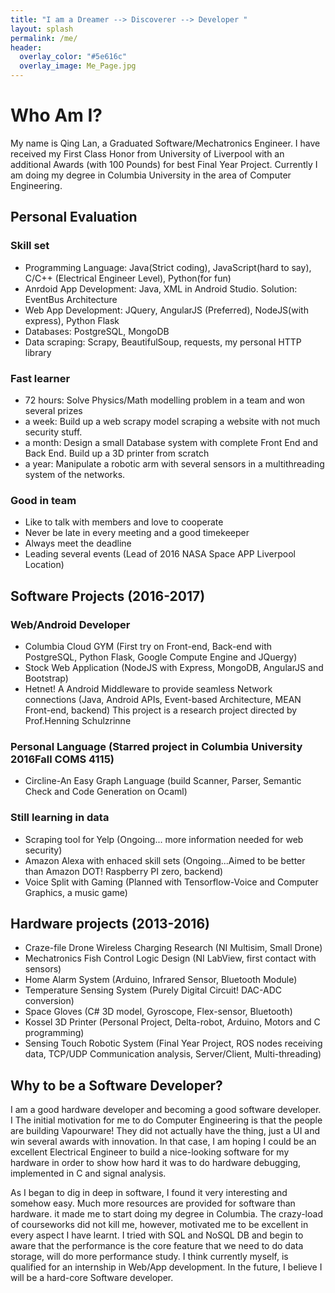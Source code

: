 ```yaml
---
title: "I am a Dreamer --> Discoverer --> Developer "
layout: splash
permalink: /me/
header:
  overlay_color: "#5e616c"
  overlay_image: Me_Page.jpg
---
```


# Who Am I?

My name is Qing Lan, a Graduated Software/Mechatronics Engineer. I have received my First Class Honor from University of Liverpool with an additional Awards (with 100 Pounds) for best Final Year Project. Currently I am doing my degree in Columbia University in the area of Computer Engineering.

## Personal Evaluation

### Skill set
- Programming Language: Java(Strict coding), JavaScript(hard to say), C/C++ (Electrical Engineer Level), Python(for fun)
- Anrdoid App Development: Java, XML in Android Studio. Solution: EventBus Architecture
- Web App Development: JQuery, AngularJS (Preferred), NodeJS(with express), Python Flask
- Databases: PostgreSQL, MongoDB
- Data scraping: Scrapy, BeautifulSoup, requests, my personal HTTP library

### Fast learner
- 72 hours: Solve Physics/Math modelling problem in a team and won several prizes
- a week: Build up a web scrapy model scraping a website with not much security stuff.
- a month: Design a small Database system with complete Front End and Back End. Build up a 3D printer from scratch
- a year: Manipulate a robotic arm with several sensors in a multithreading system of the networks.

### Good in team
- Like to talk with members and love to cooperate
- Never be late in every meeting and a good timekeeper
- Always meet the deadline
- Leading several events (Lead of 2016 NASA Space APP Liverpool Location)

## Software Projects (2016-2017)

### Web/Android Developer
- Columbia Cloud GYM (First try on Front-end, Back-end with PostgreSQL, Python Flask, Google Compute Engine and JQuergy)
- Stock Web Application (NodeJS with Express, MongoDB, AngularJS and Bootstrap)
- Hetnet! A Android Middleware to provide seamless Network connections (Java, Android APIs, Event-based Architecture, MEAN Front-end, backend) This project is a research project directed by Prof.Henning Schulzrinne

### Personal Language (Starred project in Columbia University 2016Fall COMS 4115)
- Circline-An Easy Graph Language (build Scanner, Parser, Semantic Check and Code Generation on Ocaml)

### Still learning in data
- Scraping tool for Yelp (Ongoing... more information needed for web security)
- Amazon Alexa with enhaced skill sets (Ongoing...Aimed to be better than Amazon DOT! Raspberry PI zero, backend)
- Voice Split with Gaming (Planned with Tensorflow-Voice and Computer Graphics, a music game)

## Hardware projects (2013-2016)
- Craze-file Drone Wireless Charging Research (NI Multisim, Small Drone)
- Mechatronics Fish Control Logic Design (NI LabView, first contact with sensors)
- Home Alarm System (Arduino, Infrared Sensor, Bluetooth Module)
- Temperature Sensing System (Purely Digital Circuit! DAC-ADC conversion)
- Space Gloves (C# 3D model, Gyroscope, Flex-sensor, Bluetooth)
- Kossel 3D Printer (Personal Project, Delta-robot, Arduino, Motors and C programming)
- Sensing Touch Robotic System (Final Year Project, ROS nodes receiving data, TCP/UDP Communication analysis, Server/Client, Multi-threading)

## Why to be a Software Developer?
I am a good hardware developer and becoming a good software developer. I The initial motivation for me to do Computer Engineering is that the people are building Vapourware! They did not actually have the thing, just a UI and win several awards with innovation. In that case, I am hoping I could be an excellent Electrical Engineer to build a nice-looking software for my hardware in order to show how hard it was to do hardware debugging, implemented in C and signal analysis.

As I began to dig in deep in software, I found it very interesting and somehow easy. Much more resources are provided for software than hardware. it made me to start doing my degree in Columbia. The crazy-load of courseworks did not kill me, however, motivated me to be excellent in every aspect I have learnt. I tried with SQL and NoSQL DB and begin to aware that the performance is the core feature that we need to do data storage, will do more performance study. I think currently myself, is qualified for an internship in Web/App development. In the future, I believe I will be a hard-core Software developer.
